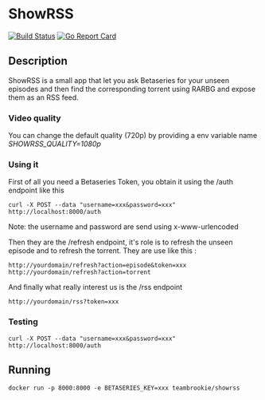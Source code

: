 # ShowRSS

[![Build Status](https://travis-ci.org/teambrookie/showrss.svg?branch=master)](https://travis-ci.org/teambrookie/showrss)
[![Go Report Card](https://goreportcard.com/badge/github.com/teambrookie/showrss)](https://goreportcard.com/report/github.com/teambrookie/showrss)

## Description

ShowRSS is a small app that let you ask Betaseries for your unseen episodes and then find the corresponding torrent using RARBG and expose them as an RSS feed.

### Video quality

You can change the default quality (720p) by providing a env variable name *SHOWRSS_QUALITY=1080p*


### Using it

First of all you need a Betaseries Token, you obtain it using the /auth endpoint like this
```
curl -X POST --data "username=xxx&password=xxx" http://localhost:8000/auth
```
Note: the username and password are send using x-www-urlencoded

Then they are the /refresh endpoint, it's role is to refresh the unseen episode and to refresh the torrent. They are use like this :
```
http://yourdomain/refresh?action=episode&token=xxx
http://yourdomain/refresh?action=torrent
```

And finally what really interest us is the /rss endpoint
```
http://yourdomain/rss?token=xxx
```

### Testing

```
curl -X POST --data "username=xxx&password=xxx" http://localhost:8000/auth
```

## Running

```
docker run -p 8000:8000 -e BETASERIES_KEY=xxx teambrookie/showrss
```
